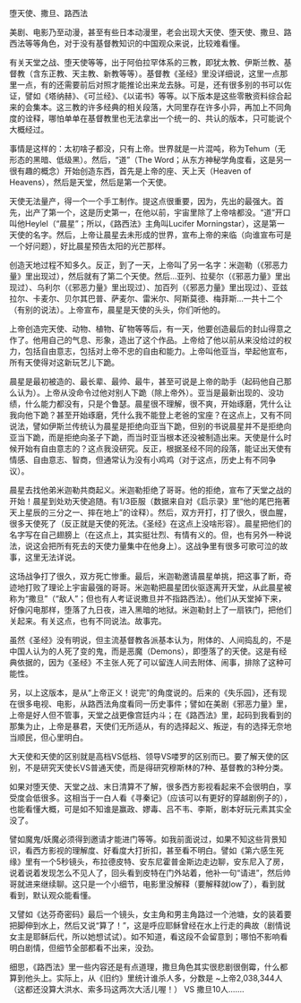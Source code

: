 堕天使、撒旦、路西法

美剧、电影乃至动漫，甚至有些日本动漫里，老会出现大天使、堕天使、撒旦、路西法等等角色，对于没有基督教知识的中国观众来说，比较难看懂。

有关天堂之战、堕天使等等，出于阿伯拉罕体系的三教，即犹太教、伊斯兰教、基督教（含东正教、天主教、新教等等）。基督教《圣经》里没详细说，这里一点那里一点，有的还需要前后对照才能推论出来龙去脉。可是，还有很多别的书可以佐证，譬如《塔纳赫》、《可兰经》、《以诺书》等等。以下版本是这些零散资料综合起来的会集本。这三教的许多经典的相关段落，大同里存在许多小异，再加上不同角度的诠释，哪怕单单在基督教里也无法拿出一个统一的、共认的版本，只可能说个大概经过。

事情是这样的：太初啥子都没，只有上帝。世界就是一片混吨，称为Tehum（无形态的黑暗、低级黑）。然后，“道”（The Word；从东方神秘学角度看，这是另一很有趣的概念）开始创造东西，首先是上帝的座、天上天（Heaven of Heavens），然后是天堂，然后是第一个天使。

天使无法量产，得一个一个手工制作。提这点很重要，因为，先出的最强大。首先，出产了第一个，这是历史第一，在他以前，宇宙里除了上帝啥都没。“道”开口叫他Heylel（“晨星”；所以，《路西法》主角叫Lucifer Morningstar），这是第一天使的名字。然后，上帝让晨星去未形成的世界，宣布上帝的来临（向谁宣布可是一个好问题），好比晨星预告太阳的光芒那样。

创造天地过程不知多久。反正，到了一天，上帝叫了另一名字：米迦勒（《邪恶力量》里出现过），然后就有了第二个天使。然后…亚列、拉斐尔（《邪恶力量》里出现过）、乌利尔（《邪恶力量》里出现过）、加百列（《邪恶力量》里出现过）、亚兹拉尔、卡麦尔、贝尔其巴普、萨麦尔、雷米尔、阿斯莫德、梅菲斯…一共十二个（有别的说法）。上帝宣布，晨星是天使的头头，你们听他的。

上帝创造完天使、动物、植物、矿物等等后，有一天，他要创造最后的封山得意之作了。他用自己的气息、形象，造出了这个作品。上帝给了他以前从来没给过的权力，包括自由意志，包括对上帝不忠的自由和能力。上帝叫他亚当，举起他宣布，所有天使得对这新玩艺儿下跪。

晨星是最初被造的、最长辈、最帅、最牛，甚至可说是上帝的助手（起码他自己那么认为）。上帝从没命令过他对别人下跪（除上帝外）。亚当是最新出现的、没功绩，什么能力都没有，只是个鲁瑟。晨星很不理解，很不爽，开始琢磨，凭什么让我向他下跪？甚至开始琢磨，凭什么我不能登上老爸的宝座？在这点上，又有不同说法，譬如伊斯兰传统认为晨星是拒绝向亚当下跪，但别的书说晨星并不是拒绝向亚当下跪，而是拒绝向圣子下跪，而当时亚当根本还没被制造出来。天使是什么时候开始有自由意志的？这点我没研究。反正，根据圣经不同的段落，能证出天使有情感、自由意志、智商，但通常认为没有小鸡鸡（对于这点，历史上有不同争议）。

晨星去找他弟米迦勒共商起义。米迦勒拒绝了哥哥。他的拒绝，宣布了天堂之战的开始！晨星到处劝天使追随。有1/3臣服（数据来自对《启示录》里“他的尾巴拖著天上星辰的三分之一、摔在地上”的诠释）。然后，双方开打，打了很久，很血腥，很多天使死了（反正就是天使的死法。《圣经》在这点上没啥形容）。晨星把他们的名字写在自己翅膀上（在这点上，其实挺壮烈、有情有义的。但，也有另外一种说法，说这会把所有死去的天使力量集中在他身上）。这战争里有很多可歌可泣的故事，这里无法详说。

这场战争打了很久，双方死亡惨重。最后，米迦勒邀请晨星单挑，把这事了断，奇迹地打败了理论上宇宙最强的哥哥。米迦勒把晨星团伙驱逐离开天堂，从此晨星被称为“撒旦”（“敌人”；但也有人考证说撒旦并不指路西法）。他们从天堂掉下来，好像闪电那样，堕落了九日夜，进入黑暗的地狱。米迦勒封上了一扇铁门，把他们关起来。有关这点，也有不同说法。故事完。

虽然《圣经》没有明说，但主流基督教各派基本认为，附体的、人间捣乱的，不是中国人认为的人死了变的鬼，而是恶魔（Demons），即堕落了的天使。这是有经典依据的，因为《圣经》不主张人死了可以留连人间去附体、闹事，排除了这种可能性。

另，以上这版本，是从“上帝正义！说完”的角度说的。后来的《失乐园》，还有现在很多电视、电影，从路西法角度看同一历史事件；譬如在美剧《邪恶力量》里，上帝是好人但不管事，天堂之战更像宫廷内斗；在《路西法》里，起码到我看到的那集为止，上帝是暴君，天使们无所适从，有的选择起义、叛逆，有的选择无奈地当顺民，但心里明白。

大天使和天使的区别就是高档VS低档、领导VS喽罗的区别而已。要了解天使的区别，不是研究天使长VS普通天使，而是得研究穆斯林的7种、基督教的3种分类。

如果对堕天使、天堂之战、末日清算不了解，很多西方影视看起来不会很明白，享受度会低很多。这相当于一白人看《寻秦记》（应该可以有更好的穿越剧例子的），也能看懂大概，可是如不知谁是赢政、嫪毒、吕不韦、李斯，剧本好玩元素其实全没了。

譬如魔鬼/妖魔必须得到邀请才能进门等等。如我前面说过，如果不知这些背景知识，看西方影视的理解度、好看度大打折扣，甚至看不明白。譬如《第六感生死缘》里有一个5秒镜头，布拉德皮特、安东尼霍普金斯边走边聊，安东尼入了房，说着说着发现怎么不见人了，回头看到皮特在门外站着，他补一句“请进”，然后帅哥就进来继续聊。这只是一个小细节，电影里没解释（要解释就low了），看到就看到，默认观众能看懂。

又譬如《达芬奇密码》最后一个镜头，女主角和男主角路过一个池塘，女的装着要把脚伸到水上，然后又说“算了！”，这是呼应耶稣曾经在水上行走的典故（剧情说女主是耶稣后代，所以她想试试）。如不知道，看这段不会留意到；哪怕不影响看明白剧情，但细节全部都看不出来，没劲。

细思，《路西法》里一些内容还是有点道理，撒旦角色其实很悲剧很倒霉，什么都算到他头上。实际上，从《旧约》里统计谁杀人多，分数是 ~上帝2,038,344人（这都还没算大洪水、索多玛这两次大活儿喔！） VS 撒旦10人.......
